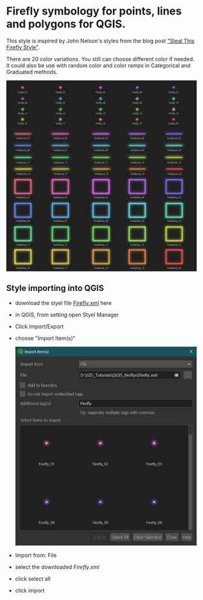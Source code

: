# Firefly symbology for points, lines and polygons for QGIS.

This style is inspired by John Nelson's styles from the blog post ["Steal This Firefly Style"](https://www.esri.com/arcgis-blog/products/mapping/mapping/steal-this-firefly-style-please).

There are 20 color variations. You still can choose different color if needed. It could also be use with random color and color ramps in Categorical and Graduated methods.

<img src="images\FireflySymbols.png"></img>


## Style importing into QGIS
 - download the styel file [Firefly.xml](https://knwin.github.io/generic/Firefly.xml) here
 - in QGIS, from setting open Styel Manager
  - Click Import/Export
   - choose "Import Item(s)"

     <img src="images\QGIS_importStyles.png"></img>
     
   -  Import from: File
   -  select the downloaded *Firefly.xml*
   -  click select all
   -  click import
